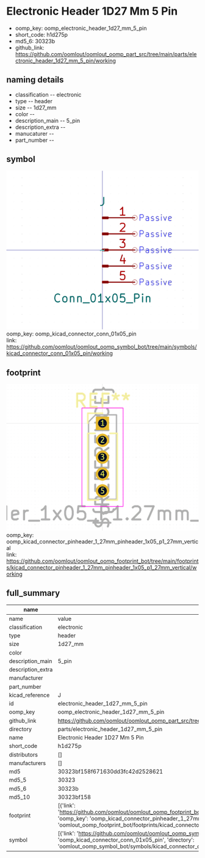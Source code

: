# Electronic Header 1D27 Mm 5 Pin

  
* oomp_key: oomp_electronic_header_1d27_mm_5_pin 
* short_code: h1d275p
* md5_6: 30323b  
* github_link: https://github.com/oomlout/oomlout_oomp_part_src/tree/main/parts/electronic_header_1d27_mm_5_pin/working  
## naming details
* classification -- electronic
* type -- header
* size -- 1d27_mm
* color -- 
* description_main -- 5_pin
* description_extra -- 
* manucaturer -- 
* part_number -- 



## symbol

![](symbol/0/working/working_600.png)  
oomp_key: oomp_kicad_connector_conn_01x05_pin  
link: https://github.com/oomlout/oomlout_oomp_symbol_bot/tree/main/symbols/kicad_connector_conn_01x05_pin/working  

## footprint

![](footprint/0/working/working_600.png)  
oomp_key: oomp_kicad_connector_pinheader_1_27mm_pinheader_1x05_p1_27mm_vertical  
link: https://github.com/oomlout/oomlout_oomp_footprint_bot/tree/main/footprints/kicad_connector_pinheader_1_27mm_pinheader_1x05_p1_27mm_vertical/working  

## full_summary
| name | value | 
| --- | --- | 
| name | value | 
| classification | electronic | 
| type | header | 
| size | 1d27_mm | 
| color |  | 
| description_main | 5_pin | 
| description_extra |  | 
| manufacturer |  | 
| part_number |  | 
| kicad_reference | J | 
| id | electronic_header_1d27_mm_5_pin | 
| oomp_key | oomp_electronic_header_1d27_mm_5_pin | 
| github_link | https://github.com/oomlout/oomlout_oomp_part_src/tree/main/parts/electronic_header_1d27_mm_5_pin/working | 
| directory | parts/electronic_header_1d27_mm_5_pin | 
| name | Electronic Header 1D27 Mm 5 Pin | 
| short_code | h1d275p | 
| distributors | [] | 
| manufacturers | [] | 
| md5 | 30323bf158f671630dd3fc42d2528621 | 
| md5_5 | 30323 | 
| md5_6 | 30323b | 
| md5_10 | 30323bf158 | 
| footprint | [{'link': 'https://github.com/oomlout/oomlout_oomp_footprint_bot/tree/main/foootprntss/kicad_connector_pinheader_1_27mm_pinheader_1x05_p1_27mm_vertical', 'oomp_key': 'oomp_kicad_connector_pinheader_1_27mm_pinheader_1x05_p1_27mm_vertical', 'directory': 'oomlout_oomp_footprint_bot/footprints/kicad_connector_pinheader_1_27mm_pinheader_1x05_p1_27mm_vertical//working/working.kicad_mod'}] | 
| symbol | [{'link': 'https://github.com/oomlout/oomlout_oomp_symbol_bot/tree/main/symbols/kicad_connector_conn_01x05_pin', 'oomp_key': 'oomp_kicad_connector_conn_01x05_pin', 'directory': 'oomlout_oomp_symbol_bot/symbols/kicad_connector_conn_01x05_pin//working/working.kicad_sym'}] | 
